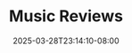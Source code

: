 ---
title: "Music Reviews"
description: "Reviews of things I've listened to."
date: "2025-03-28T23:14:10-08:00"
slug: "music"
---